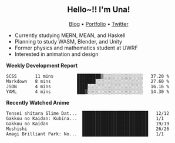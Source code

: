 <h2 align="center">
  Hello~!! I'm Una!
</h2>

<p align="center">
  <a href="https://anarchy.website/">Blog</a> &bull;
  <a href="https://una-ada.github.io/">Portfolio</a> &bull;
  <a href="https://twitter.com/unaxiii">Twitter</a>
</p>

- Currently studying MERN, MEAN, and Haskell
- Planning to study WASM, Blender, and Unity
- Former physics and mathematics student at UWRF
- Interested in animation and design

**Weekly Development Report**

<!--START_SECTION:waka-->
```text
SCSS       11 mins         █████████▒░░░░░░░░░░░░░░░   37.20 % 
Markdown   8 mins          ███████░░░░░░░░░░░░░░░░░░   27.60 % 
JSON       4 mins          ████░░░░░░░░░░░░░░░░░░░░░   16.16 % 
YAML       4 mins          ███▓░░░░░░░░░░░░░░░░░░░░░   14.30 % 
```
<!--END_SECTION:waka-->

**Recently Watched Anime**

<!-- RECENT-ANIME:START -->

    Tensei shitara Slime Dat...  █████████████████████████   12/12
    Gakkou no Kaidan: Kubina...  █████████████████████████   1/1
    Gakkou no Kaidan             █████████████████████████   19/19
    Mushishi                     █████████████████████████   26/26
    Amagi Brilliant Park: No...  █████████████████████████   1/1
<!-- RECENT-ANIME:END -->
